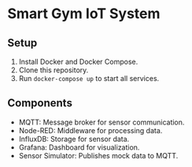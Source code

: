
# Smart Gym IoT System

## Setup
1. Install Docker and Docker Compose.
2. Clone this repository.
3. Run `docker-compose up` to start all services.

## Components
- MQTT: Message broker for sensor communication.
- Node-RED: Middleware for processing data.
- InfluxDB: Storage for sensor data.
- Grafana: Dashboard for visualization.
- Sensor Simulator: Publishes mock data to MQTT.
